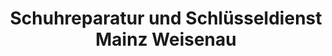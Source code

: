 ---
title: "Schuhreparatur und Schlüsseldienst Mainz Weisenau"
url: /mainz/schuhreparatur-und-schluesseldienst-mainz-weisenau/
shop: Schlüsseldienst
---
